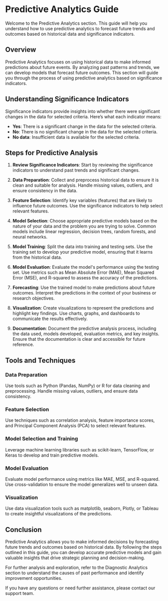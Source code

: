# Predictive Analytics Guide

Welcome to the Predictive Analytics section. This guide will help you understand how to use predictive analytics to forecast future trends and outcomes based on historical data and significance indicators.

## Overview

Predictive Analytics focuses on using historical data to make informed predictions about future events. By analyzing past patterns and trends, we can develop models that forecast future outcomes. This section will guide you through the process of using predictive analytics based on significance indicators.

## Understanding Significance Indicators

Significance indicators provide insights into whether there were significant changes in the data for selected criteria. Here’s what each indicator means:

- **Yes**: There is a significant change in the data for the selected criteria.
- **No**: There is no significant change in the data for the selected criteria.
- **No data**: Insufficient data is available for the selected criteria.

## Steps for Predictive Analysis

1. **Review Significance Indicators**: Start by reviewing the significance indicators to understand past trends and significant changes.

2. **Data Preparation**: Collect and preprocess historical data to ensure it is clean and suitable for analysis. Handle missing values, outliers, and ensure consistency in the data.

3. **Feature Selection**: Identify key variables (features) that are likely to influence future outcomes. Use the significance indicators to help select relevant features.

4. **Model Selection**: Choose appropriate predictive models based on the nature of your data and the problem you are trying to solve. Common models include linear regression, decision trees, random forests, and neural networks.

5. **Model Training**: Split the data into training and testing sets. Use the training set to develop your predictive model, ensuring that it learns from the historical data.

6. **Model Evaluation**: Evaluate the model's performance using the testing set. Use metrics such as Mean Absolute Error (MAE), Mean Squared Error (MSE), and R-squared to assess the accuracy of the predictions.

7. **Forecasting**: Use the trained model to make predictions about future outcomes. Interpret the predictions in the context of your business or research objectives.

8. **Visualization**: Create visualizations to represent the predictions and highlight key findings. Use charts, graphs, and dashboards to communicate the results effectively.

9. **Documentation**: Document the predictive analysis process, including the data used, models developed, evaluation metrics, and key insights. Ensure that the documentation is clear and accessible for future reference.

## Tools and Techniques

### Data Preparation

Use tools such as Python (Pandas, NumPy) or R for data cleaning and preprocessing. Handle missing values, outliers, and ensure data consistency.

### Feature Selection

Use techniques such as correlation analysis, feature importance scores, and Principal Component Analysis (PCA) to select relevant features.

### Model Selection and Training

Leverage machine learning libraries such as scikit-learn, TensorFlow, or Keras to develop and train predictive models.

### Model Evaluation

Evaluate model performance using metrics like MAE, MSE, and R-squared. Use cross-validation to ensure the model generalizes well to unseen data.

### Visualization

Use data visualization tools such as matplotlib, seaborn, Plotly, or Tableau to create insightful visualizations of the predictions.

## Conclusion

Predictive Analytics allows you to make informed decisions by forecasting future trends and outcomes based on historical data. By following the steps outlined in this guide, you can develop accurate predictive models and gain valuable insights that drive strategic planning and decision-making.

For further analysis and exploration, refer to the Diagnostic Analytics section to understand the causes of past performance and identify improvement opportunities.

If you have any questions or need further assistance, please contact our support team.

